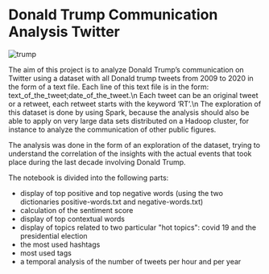 # Donald Trump Communication Analysis Twitter

![trump](https://resize-parismatch.lanmedia.fr/r/625,417,forcex,center-middle/img/var/news/storage/images/paris-match/actu/international/donald-trump-accuse-de-trahison-sans-precedent-par-les-procureurs-democrates-1723046/28411958-1-fre-FR/Donald-Trump-accuse-de-trahison-sans-precedent-par-les-procureurs-democrates.jpg)

The aim of this project is to analyze Donald Trump’s communication on Twitter using a dataset with all Donald trump tweets from 2009 to 2020 in the form of a text file.
Each line of this text file is in the form: text_of_the_tweet;date_of_the_tweet.\n
Each tweet can be an original tweet or a retweet, each retweet starts with the keyword ‘RT’.\n
The exploration of this dataset is done by using Spark, because the analysis should also be able to apply on very large data sets distributed on a Hadoop cluster, for instance to analyze the communication of other public figures.

The analysis was done in the form of an exploration of the dataset, trying to understand the correlation of the insights with the actual events that took place during the last decade involving Donald Trump.

The notebook is divided into the following parts:
- display of top positive and top negative words (using the two dictionaries positive-words.txt and negative-words.txt)
- calculation of the sentiment score
- display of top contextual words
- display of topics related to two particular "hot topics": covid 19 and the presidential election
- the most used hashtags
- most used tags
- a temporal analysis of the number of tweets per hour and per year
